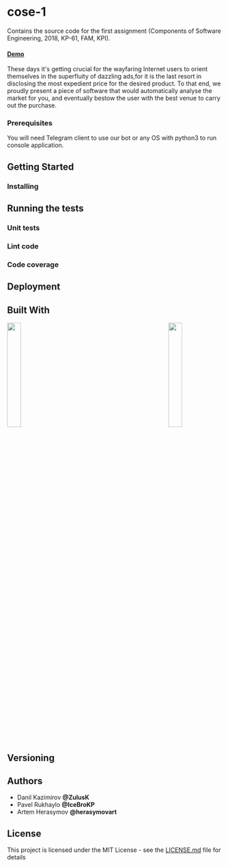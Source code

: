 <base href="${document.uri.toString(true)}"

>
# cose-1
Сontains the source code for the first assignment (Components of Software Engineering, 2018, KP-61, FAM, KPI).
#### [Demo](#)
These days it's getting crucial for the wayfaring Internet users to orient themselves in the superfluity of dazzling ads,for it is the last resort in disclosing the most expedient price for the desired product. To that end, we proudly present a piece of software that would automatically analyse the market for you, and eventually bestow the user with the best venue to carry out the purchase.
### Prerequisites
 You will need Telegram client to use our bot or any OS with python3 to run console application.
## Getting Started
### Installing
## Running the tests
### Unit tests
### Lint code
### Code coverage
## Deployment
## Built With
<img  width="25%" src="https://cdn-images-1.medium.com/max/360/1*D755EGZDwnAAfVxFXWBW2g.png">
<img style ="float:right" width="25%" src="https://travis-ci.com/images/logos/TravisCI-Mascot-1.png">


## Versioning
## Authors
* Danil Kazimirov **@ZulusK**
* Pavel Rukhaylo  **@IceBroKP**
* Artem Herasymov **@herasymovart**

## License
This project is licensed under the MIT License - see the [LICENSE.md](LICENSE.md) file for details
